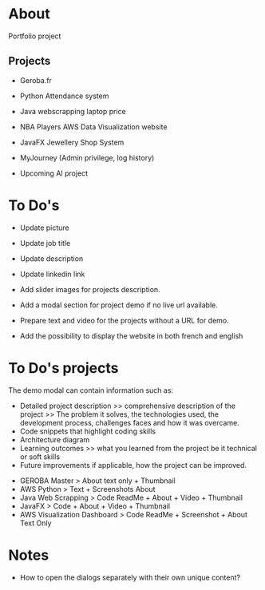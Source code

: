 # About
Portfolio project

## Projects 
* Geroba.fr
* Python Attendance system
* Java webscrapping laptop price
* NBA Players AWS Data Visualization website

* JavaFX Jewellery Shop System
* MyJourney (Admin privilege, log history)
* Upcoming AI project

# To Do's
* Update picture
* Update job title
* Update description
* Update linkedin link

* Add slider images for projects description.
* Add a modal section for project demo if no live url available.
* Prepare text and video for the projects without a URL for demo.
* Add the possibility to display the website in both french and english

# To Do's projects
The demo modal can contain information such as:
- Detailed project description >> comprehensive description of the project >> The problem it solves, 
the technologies used, the development process, challenges faces and how it was overcame.
- Code snippets that highlight coding skills
- Architecture diagram
- Learning outcomes >> what you learned from the project be it technical or soft skills
- Future improvements if applicable, how the project can be improved.

* GEROBA Master > About text only + Thumbnail
* AWS Python > Text + Screenshots About
* Java Web Scrapping > Code ReadMe + About + Video + Thumbnail
* JavaFX > Code + About + Video + Thumbnail
* AWS Visualization Dashboard > Code ReadMe + Screenshot + About Text Only

# Notes
* How to open the dialogs separately with their own unique content?